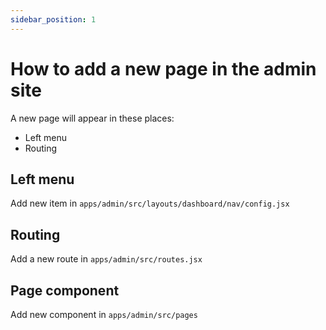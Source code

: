```yaml
---
sidebar_position: 1
---
```


# How to add a new page in the admin site

A new page will appear in these places:

- Left menu
- Routing

## Left menu

Add new item in `apps/admin/src/layouts/dashboard/nav/config.jsx`

## Routing

Add a new route in `apps/admin/src/routes.jsx`

## Page component

Add new component in `apps/admin/src/pages`
